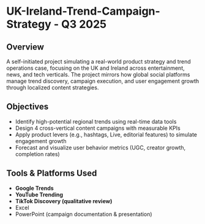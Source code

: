 # UK-Ireland-Trend-Campaign-Strategy - Q3 2025

## Overview
A self-initiated project simulating a real-world product strategy and trend operations case, focusing on the UK and Ireland across entertainment, news, and tech verticals. The project mirrors how global social platforms manage trend discovery, campaign execution, and user engagement growth through localized content strategies.

## Objectives
- Identify high-potential regional trends using real-time data tools
- Design 4 cross-vertical content campaigns with measurable KPIs
- Apply product levers (e.g., hashtags, Live, editorial features) to simulate engagement growth
- Forecast and visualize user behavior metrics (UGC, creator growth, completion rates)

## Tools & Platforms Used
- **Google Trends**
- **YouTube Trending**
- **TikTok Discovery (qualitative review)**
- Excel
- PowerPoint (campaign documentation & presentation)
